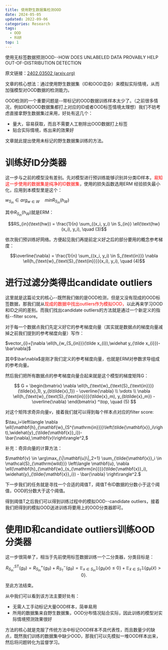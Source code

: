 ```yaml
---
title: 使用野生数据集检测OOD
date: 2024-05-05
updated: 2022-09-06
categories: Research
tags:
  - OOD
  - 科研
top: 1
---
```



使用无标签数据预测OOD--HOW DOES UNLABELED DATA PROVABLY HELP OUT-OF-DISTRIBUTION DETECTION

原文链接：[2402.03502 (arxiv.org)](https://arxiv.org/pdf/2402.03502)

文章的核心想法：通过使用野生数据集（ID和OOD混杂）来模拟实际情境，从而加强模型对OOD数据的检测能力。

OOD检测的一个重要问题是--带标记的OOD数据训练样本太少了。（之前很多情况，例如ID和OOD数据集都打上对应的ID或者OOD标签情境太理想）我们不妨考虑直接拿野生数据集过来用，好处有这几个：
- 量大，容易获取，而且不需要人工剔除出OOD数据打上标签
- 贴合实际情境，练出来的效果好

文章就此提出使用未标记的野生数据集训练的方法。

# 训练好ID分类器

这一步与之前的模型没有差别。先对模型进行预训练能够识别并分类ID样本，<font color=red>易知这一步使用的数据集是纯净的ID数据集</font>，使用的损失函数选用ERM 经验损失最小化，应用到本模型里是这个：

$w_{S_{in}}\in arg_{w\in W} \quad min R_{S_{in}}(h_{W})$

其中$R_{S_{in}}(h_{W})$就是ERM：

$$RS_{in}(\text{hw}) = \frac{1}{n} \sum_{(x_i, y_i) \in S_{in}} \ell(\text{hw}(x_i), y_i), \quad (3)$$

依次我们预训练好网络。方便起见我们再提前定义好之后的部分要用的概念参考梯度：

$$\overline{\nabla} = \frac{1}{n} \sum_{(x_i, y_i) \in S_{\text{in}}} \nabla \ell(h_{\text{w}_{\text{S}_{\text{in}}}}(x_i), y_i), \quad (4)$$

# 进行过滤分类得出candidate outliers

这里就是这篇论文的核心--既然我们做的是OOD检测，但是又没有现成的OOD标签数据，那我们就从<font color=red>现成的数据中找出outliers作为模拟OOD，</font>以此再来学习OOD和ID之间的差别。而我们找出candidate outliers的方法就是通过一个新定义的指标--filter score。

对于每一个数据点我们先定义好它的参考梯度向量（其实就是数据点的梯度向量减掉之前我们提到的参考梯度向量）写作：

$vector_{i}=[\nabla \ell(h_{w_{S_{in}}}(\tilde x_{i}),\widehat y_{\tilde x_{i}})-\bar\nabla]$

其中$\bar\nabla$是刚才我们定义的参考梯度向量，也就是ERM对参数求导组成的参考向量。

然后我们把所有数据点的参考梯度向量合起来就是这个模型的梯度矩阵G：

$$
G = 
\begin{bmatrix}
\nabla \ell(h_{\text{w}_{\text{S}_{\text{in}}}}(\tilde{x}_1), y_{b\tilde{x}_1}) - \overline{\nabla} \\
\vdots \\
\nabla \ell(h_{\text{w}_{\text{S}_{\text{in}}}}(\tilde{x}_m), y_{b\tilde{x}_m}) - \overline{\nabla}
\end{bmatrix}
^\top, \quad (5)
$$

对这个矩阵求奇异向量$v$，接着我们就可以得到每个样本点对应的filter score:

$\tau_i=\left\langle \nabla \ell(\mathbf{h}_{\mathbf{w}_{S^{\mathrm{in}}}}\left(\tilde{\mathbf{x}}_i\right),\widehat{y}_{\tilde{\mathbf{x}}_i})-\bar{\nabla},\mathbf{v}\right\rangle^2,$

补充：奇异向量的计算方法：

$\mathbf{v} \in \arg\max_{\|\mathbf{u}\|_2=1} \sum_{\tilde{\mathbf{x}}_i \in \mathcal{S}_{\mathrm{wild}}} \left\langle \mathbf{u}, \nabla \ell(\mathbf{h}_{\mathbf{w}_{s_{\mathrm{in}}}}(\tilde{\mathbf{x}}_i), \widehat{y}_{\tilde{\mathbf{x}}_i}) - \bar{\nabla} \right\rangle^2.$



下一步我们的任务就是寻找一个合适的阈值T，阈值T令ID数据的分数小于这个阈值，OOD的分数大于这个阈值。

得到阈值T之后我们可以得到训练过程中的模拟OOD--candidate outliers，接着我们把得到的模拟OOD送进训练将要用上的OOD分类器即可。

# 使用ID和candidate outliers训练OOD分类器

这一步很简单了，相当于先前使用标签数据训练一个二分类器，分类目标是：

$$
R_{S_{\text{in}}}^{\text{,ST}}(g_{\theta}) = R_{S_{\text{in}}}^{+}(g_{\theta}) + R_{S_{\text{T}}}^{-}(g_{\theta})
= \mathbb{E}_{x \in S_{\text{in}}} \mathbb{1}\{g_{\theta}(x) \leq 0\} + \mathbb{E}_{\tilde{x} \in S_{\text{T}}} \mathbb{1}\{g_{\theta}(\tilde{x}) > 0\}.
$$


至此方法结束。

从中我们可以看到该方法主要好处有：
- 无需人工手动标记大量OOD样本，简单易用
- 所用的数据集来自野生数据集，OOD分布情况贴合实际，因此训练的模型对实际情境预测效果很好

方法的核心就是克服了传统方法中标记OOD样本不具代表性，而且数量少的缺点，既然我们训练的数据集中缺少OOD，那我们可以先模拟一堆OOD样本出来，然后将问题转化为监督学习。









